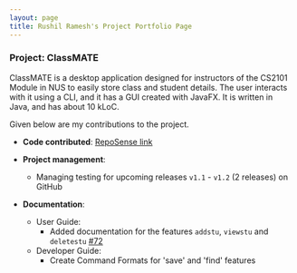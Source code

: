 ```yaml
---
layout: page
title: Rushil Ramesh's Project Portfolio Page
---
```


### Project: ClassMATE

ClassMATE is a desktop application designed for instructors of the CS2101 Module in NUS to easily store class and student details. The user interacts with it using a CLI, and it has a GUI created with JavaFX. It is written in Java, and has about 10 kLoC.

Given below are my contributions to the project.

* **Code contributed**: [RepoSense link](https://nus-cs2103-ay2122s1.github.io/tp-dashboard/)

* **Project management**:
    * Managing testing for upcoming releases `v1.1` - `v1.2` (2 releases) on GitHub

* **Documentation**:
    * User Guide:
        * Added documentation for the features `addstu`, `viewstu` and `deletestu` [\#72]()
    * Developer Guide:
        * Create Command Formats for 'save' and 'find' features

